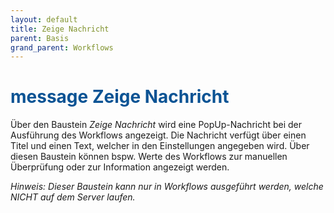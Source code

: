 ```yaml
---
layout: default
title: Zeige Nachricht
parent: Basis
grand_parent: Workflows
---
```


# <span style="color:#0b5394"><span class="material-icons">message</span> **Zeige Nachricht**</span>

Über den Baustein _Zeige Nachricht_ wird eine PopUp-Nachricht bei der Ausführung des Workflows angezeigt.
Die Nachricht verfügt über einen Titel und einen Text, welcher in den Einstellungen angegeben wird.
Über diesen Baustein können bspw. Werte des Workflows zur manuellen Überprüfung oder zur Information angezeigt werden.

_Hinweis: Dieser Baustein kann nur in Workflows ausgeführt werden, welche NICHT auf dem Server laufen._